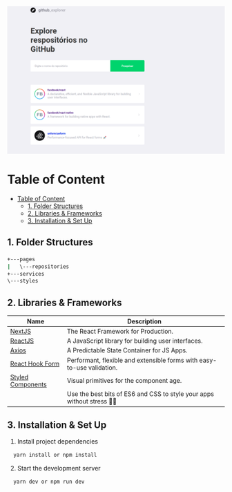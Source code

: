 ![Project Preview](preview.png)

# Table of Content

- [Table of Content](#table-of-content)
  - [1. Folder Structures](#1-folder-structures)
  - [2. Libraries & Frameworks](#2-libraries--frameworks)
  - [3. Installation & Set Up](#3-installation--set-up)
## 1. Folder Structures

```bash
+---pages
|   \---repositories
+---services
\---styles
```

## 2. Libraries & Frameworks

| Name                                                     | Description                                                            |
| -------------------------------------------------------- | ---------------------------------------------------------------------- |
| [NextJS](https://nextjs.org/)                            | The React Framework for Production.                                    |
| [ReactJS](https://reactjs.org/)                          | A JavaScript library for building user interfaces.                     |
| [Axios](https://redux.js.org/)                           | A Predictable State Container for JS Apps.                             |
| [React Hook Form](https://react-hook-form.com/)          | Performant, flexible and extensible forms with easy-to-use validation. |
| [Styled Components](https://styled-components.com/)      | Visual primitives for the component age.                               |
                                                           | Use the best bits of ES6 and CSS to style your apps without stress 💅🏾  |

## 3. Installation & Set Up

1. Install project dependencies

```bash
  yarn install or npm install
```

2. Start the development server

```bash
  yarn dev or npm run dev
```
